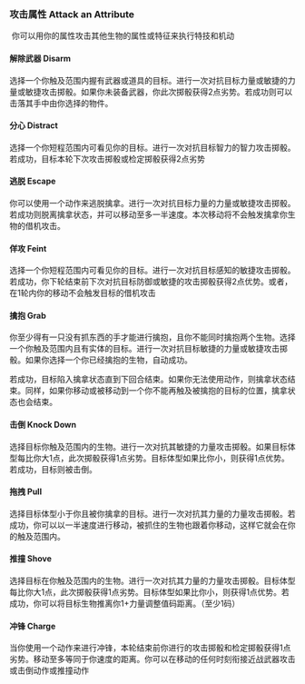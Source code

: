 ### 攻击属性	Attack an Attribute

​		你可以用你的属性攻击其他生物的属性或特征来执行特技和机动

#### 解除武器	Disarm

​		选择一个你触及范围内握有武器或道具的目标。进行一次对抗目标力量或敏捷的力量或敏捷攻击掷骰。如果你未装备武器，你此次掷骰获得2点劣势。若成功则可以击落其手中由你选择的物件。

#### 分心	Distract

​		选择一个你短程范围内可看见你的目标。进行一次对抗目标智力的智力攻击掷骰。若成功，目标本轮下次攻击掷骰或检定掷骰获得2点劣势

#### 逃脱	Escape

​		你可以使用一个动作来逃脱擒拿。进行一次对抗目标力量的力量或敏捷攻击掷骰。若成功则脱离擒拿状态，并可以移动至多一半速度。本次移动将不会触发擒拿你生物的借机攻击。

#### 佯攻	Feint

​		选择一个你短程范围内可看见你的目标。进行一次对抗目标感知的敏捷攻击掷骰。若成功，你下轮结束前下次对抗目标防御或敏捷的攻击掷骰获得2点优势。或者，在1轮内你的移动不会触发目标的借机攻击

#### 擒抱	Grab

​		你至少得有一只没有抓东西的手才能进行擒抱，且你不能同时擒抱两个生物。选择一个你触及范围内且有实体的目标。进行一次对抗目标敏捷的力量或敏捷攻击掷骰。如果你选择一个你已经擒抱的生物，自动成功。

​		若成功，目标陷入擒拿状态直到下回合结束。如果你无法使用动作，则擒拿状态结束。同样，如果你移动或被移动到一个你不能再触及被擒抱的目标的位置，擒拿状态也会结束。

#### 击倒	Knock Down

​		选择目标你触及范围内的生物。进行一次对抗其敏捷的力量攻击掷骰。如果目标体型每比你大1点，此次掷骰获得1点劣势。目标体型如果比你小，则获得1点优势。若成功，目标则被击倒。

#### 拖拽	Pull

​		选择目标体型小于你且被你擒拿的目标。进行一次对抗其力量的力量攻击掷骰。若成功，你可以以一半速度进行移动，被抓住的生物也跟着你移动，这样它就会在你的触及范围内。

#### 推撞	Shove

​		选择目标在你触及范围内的生物。进行一次对抗其力量的力量攻击掷骰。目标体型每比你大1点，此次掷骰获得1点劣势。目标体型如果比你小，则获得1点优势。若成功，你可以将目标生物推离你1+力量调整值码距离。（至少1码）

#### 冲锋	Charge

​		当你使用一个动作来进行冲锋，本轮结束前你进行的攻击掷骰和检定掷骰获得1点劣势。移动至多等同于你速度的距离。你可以在移动的任何时刻衔接近战武器攻击或击倒动作或推撞动作